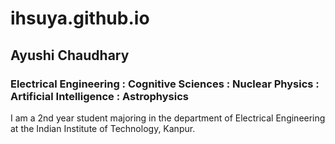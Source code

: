 # ihsuya.github.io

## Ayushi Chaudhary 

### Electrical Engineering : Cognitive Sciences : Nuclear Physics : Artificial Intelligence : Astrophysics

I am a 2nd year student majoring in the department of Electrical Engineering at the Indian Institute of Technology, Kanpur.




